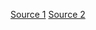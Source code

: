 [Source 1](https://github.com/canonical/subiquity/blob/main/doc/tutorial/providing-autoinstall.rst)
[Source 2](https://github.com/local-optimum/desktop-example-autoinstall/blob/main/autoinstall.yaml)